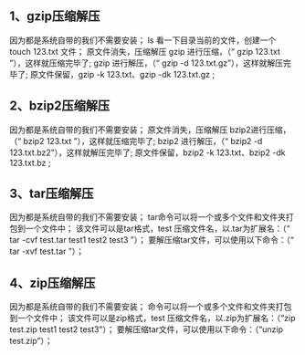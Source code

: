 ## 1、gzip压缩解压
因为都是系统自带的我们不需要安装；
ls 看一下目录当前的文件，创建一个 touch 123.txt 文件；
原文件消失，压缩解压
gzip 进行压缩，（“ gzip 123.txt ”），这样就压缩完毕了;
gzip 进行解压，（“ gzip -d 123.txt.gz”），这样就解压完毕了;
原文件保留，gzip -k 123.txt、gzip -dk 123.txt.gz ;
## 2、bzip2压缩解压
因为都是系统自带的我们不需要安装；
原文件消失，压缩解压
bzip2进行压缩，（“ bzip2  123.txt ”），这样就压缩完毕了;
bzip2 进行解压，（“ bzip2  -d 123.txt.bz2”），这样就解压完毕了;
原文件保留，bzip2 -k 123.txt、bzip2 -dk 123.txt.bz ;
## 3、tar压缩解压
因为都是系统自带的我们不需要安装；
tar命令可以将一个或多个文件和文件夹打包到一个文件中；
该文件可以是tar格式，test 压缩文件名，以.tar为扩展名：（“ tar -cvf test.tar test1 test2 test3 ”）；
要解压缩tar文件，可以使用以下命令：（“ tar -xvf test.tar ”）；
## 4、zip压缩解压
因为都是系统自带的我们不需要安装；
命令可以将一个或多个文件和文件夹打包到一个文件中；
该文件可以是zip格式，test 压缩文件名，以.zip为扩展名：（“zip test.zip test1 test2 test3”）；
要解压缩tar文件，可以使用以下命令：（“unzip test.zip”）；



